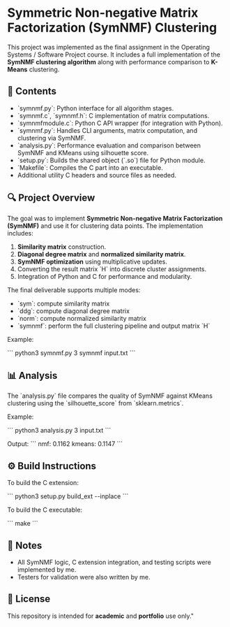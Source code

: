 # Symmetric Non-negative Matrix Factorization (SymNMF) Clustering

This project was implemented as the final assignment in the Operating Systems / Software Project course. It includes a full implementation of the **SymNMF clustering algorithm** along with performance comparison to **K-Means** clustering.

## 📁 Contents

- \`symnmf.py\`: Python interface for all algorithm stages.
- \`symnmf.c\`, \`symnmf.h\`: C implementation of matrix computations.
- \`symnmfmodule.c\`: Python C API wrapper (for integration with Python).
- \`symnmf.py\`: Handles CLI arguments, matrix computation, and clustering via SymNMF.
- \`analysis.py\`: Performance evaluation and comparison between SymNMF and KMeans using silhouette score.
- \`setup.py\`: Builds the shared object (\`.so\`) file for Python module.
- \`Makefile\`: Compiles the C part into an executable.
- Additional utility C headers and source files as needed.

## 🔍 Project Overview

The goal was to implement **Symmetric Non-negative Matrix Factorization (SymNMF)** and use it for clustering data points. The implementation includes:

1. **Similarity matrix** construction.
2. **Diagonal degree matrix** and **normalized similarity matrix**.
3. **SymNMF optimization** using multiplicative updates.
4. Converting the result matrix \`H\` into discrete cluster assignments.
5. Integration of Python and C for performance and modularity.

The final deliverable supports multiple modes:
- \`sym\`: compute similarity matrix
- \`ddg\`: compute diagonal degree matrix
- \`norm\`: compute normalized similarity matrix
- \`symnmf\`: perform the full clustering pipeline and output matrix \`H\`

Example:

\`\`\`
python3 symnmf.py 3 symnmf input.txt
\`\`\`

## 📊 Analysis

The \`analysis.py\` file compares the quality of SymNMF against KMeans clustering using the \`silhouette_score\` from \`sklearn.metrics\`.

Example:

\`\`\`
python3 analysis.py 3 input.txt
\`\`\`

Output:
\`\`\`
nmf: 0.1162
kmeans: 0.1147
\`\`\`

## ⚙️ Build Instructions

To build the C extension:

\`\`\`
python3 setup.py build_ext --inplace
\`\`\`

To build the C executable:

\`\`\`
make
\`\`\`

## 🧾 Notes

- All SymNMF logic, C extension integration, and testing scripts were implemented by me.
- Testers for validation were also written by me.

## 📎 License

This repository is intended for **academic** and **portfolio** use only."
